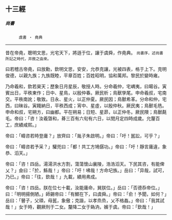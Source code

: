 

## 十三經

##### 尚書
　　　`虞書 ‧ 堯典`

* * *

昔在帝堯，聰明文思，光宅天下，將遜于位，讓于虞舜，作堯典。 `尚書序，述尚書所記之時代，并敘之由來。`

曰若稽古帝堯，曰放勳，欽明文思，安安，允恭克讓，光被四表，格于上下。克明俊德，以親九族；九族既睦，平章百姓；百姓昭明，協和萬邦。黎民於變時雍。

乃命羲和，欽若昊天；歷象日月星辰，敬授人時。分命羲仲，宅嵎夷，曰暘谷。寅賓出日，平秩東作；日中、星鳥，以殷仲春。厥民析；鳥獸孳尾。申命羲叔，宅南交。平秩南訛；敬致。日永、星火，以正仲夏。厥民因；鳥獸希革。分命和仲，宅西，曰昧谷。寅餞納日，平秩西成；宵中、星虛，以殷仲秋。厥民夷；鳥獸毛毨。申命和叔，宅朔方，曰幽都。平在朔易；日短、星昴，以正仲冬。厥民隩；鳥獸氄毛。帝曰：「咨！汝羲曁和，朞三百有六旬有六日，以閏月定四時成歲。允釐百工，庶績咸熙。」

帝曰：「疇咨若時登庸？」放齊曰：「胤子朱啟明。」帝曰：「吁！嚚訟，可乎？」

帝曰：「疇咨若予采？」驩兜曰：「都！共工方鳩僝功。」帝曰：「吁！靜言庸違，象恭、滔天。」

帝曰：「咨！四岳。湯湯洪水方割，蕩蕩懷山襄陵，浩浩滔天。下民其咨，有能俾乂？」僉曰：「於，鯀哉！」帝曰：「吁！咈哉！方命圮族。」岳曰：「异哉，試可，乃已。」帝曰：「往，欽哉！」九載，績用弗成。

帝曰：「咨！四岳。朕在位七十載，汝能庸命，巽朕位。」岳曰：「否德忝帝位。」曰：「明明揚側陋。」師錫帝曰：「有鰥在下，曰虞舜。」帝曰：「俞！予聞，如何？」岳曰：「瞽子，父頑，母嚚，象傲；克諧，以孝烝烝，乂不格姦。」帝曰：「我其試哉！」女于時，觀厥刑于二女。釐降二女于媯汭，嬪于虞。帝曰：「欽哉！」

* * *

